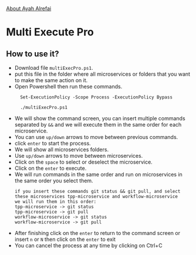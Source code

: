 [About Ayah Alrefai](https://github.com/AyahAlrifai/AyahAlrifai/blob/main/README.md)

# Multi Execute Pro

## How to use it?

- Download file `multiExecPro.ps1`.
- put this file in the folder where all microservices or folders that you want to make the same action on it.
- Open Powershell then run these commands.
  ```
    Set-ExecutionPolicy -Scope Process -ExecutionPolicy Bypass
  
    ./multiExecPro.ps1
  ```
- We will show the command screen, you can insert multiple commands separated by `&&` and we will execute them in the same order for each microservice.
- You can use `up/down` arrows to move between previous commands.
- click `enter` to start the process.
- We will show all microservices folders.
- Use `up/down` arrows to move between microservices.
- Click on the `space` to select or deselect the microservice.
- Click on the `enter` to execute.
- We will run commands in the same order and run on microservices in the same order you select them.
  ```
  if you insert these commands git status && git pull, and select these microservices tpp-microservice and workflow-microservice
  we will run them in this order:
  tpp-microservice -> git status
  tpp-microservice -> git pull
  workflow-microservice -> git status
  workflow-microservice -> git pull
  ```
- After finishing click on the `enter` to return to the command screen or insert `n` or `N` then click on the `enter` to exit
- You can cancel the process at any time by clicking on Ctrl+C
